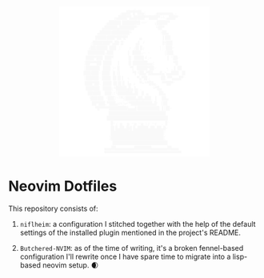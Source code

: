 <p align="center">
  <img src="./assets/png/knight-chess.png" alt="Knight (Chess)" width="300" height="300"/>
</p>

# Neovim Dotfiles
This repository consists of:

1. `niflheim`: a configuration I stitched together with the help of the default
   settings of the installed plugin mentioned in the project's README.

2. `Butchered-NVIM`: as of the time of writing, it's a broken fennel-based
   configuration I'll rewrite once I have spare time to migrate into a
   lisp-based neovim setup. 🌒
